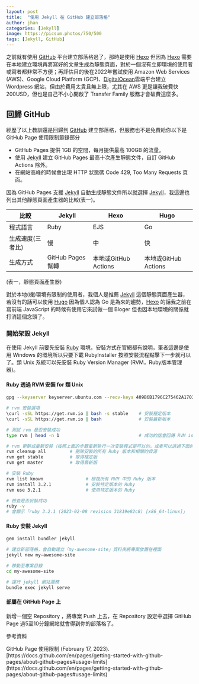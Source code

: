 ```yaml
---
layout: post
title:  "使用 Jekyll 在 GitHub 建立部落格"
author: jhan
categories: [Jekyll]
image: https://picsum.photos/750/500
tags: [Jekyll, GitHub]
---
```


之前就有使用 [GitHub][GitHub] 平台建立部落格過了，那時是使用 [Hexo][Hexo] 但因為 [Hexo][Hexo] 需要在本地建立環境再將寫好的文章生成為靜態頁面，對於一個沒有立即環境的使用者或寫者都非常不方便；再評估目的後在2022年嘗試使用 Amazon Web Services (AWS)、Google Cloud Platform (GCP)、[DigitalOcean]雲端平台建立 Wordpress 網站，但由於費用太貴且無上限，尤其在 AWS 更是讓我破費快 200USD，但也是自己不小心開啟了 Transfer Family 服務才會破費這麼多。

## 回歸 GitHub

經歷了以上教訓還是回歸到 [GitHub][GitHub] 建立部落格，但服務也不是免費給你以下是 GitHub Page 使用限制節錄部分

* GitHub Pages 提供 1GB 的空間，每月提供最高 100GB 的流量。
* 使用 [Jekyll][Jekyll] 建立 GitHub Pages 最高十次產生靜態文件，自訂 GitHub Actions 除外。
* 在網站高峰的時候會出現 HTTP 狀態碼 Code 429, Too Many Requests 頁面。

因為 GitHub Pages 支援 [Jekyll][Jekyll] 自動生成靜態文件所以就選擇 [Jekyll][Jekyll]，我這邊也列出其他靜態頁面產生器的比較(表一)。

| 比較             | Jekyll            | Hexo                 | Hugo                 |
| ---------------- | ----------------- | -------------------- | -------------------- |
| 程式語言         | Ruby              | EJS                  | Go                   |
| 生成速度(三者比) | 慢                | 中                   | 快                   |
| 生成方式         | GitHub Pages 幫轉 | 本地或GitHub Actions | 本地或GitHub Actions |

<p class="text-center">(表一，靜態頁面產生器)</p>

對於本地(機)環境有限制的使用者，我個人是推薦 [Jekyll] 這個靜態頁面產生器，若沒有的話可以使用 [Hugo] 因為個人認為 Go 是為來的趨勢，[Hexo] 的話我之前在寫前端 JavaScript 的時候有使用它來試做一個 Bloger 但也因本地環境的關係就打消這個念頭了。

### 開始架設 Jekyll

在使用 Jekyll 前要先安裝 [Ruby] 環境，安裝方式在官網都有說明，筆者這邊是使用 Windows 的環境所以只要下載 RubyInstaller 按照安裝流程點擊下一步就可以了。類 Unix 系統可以先安裝 Ruby Version Manager (RVM，Ruby版本管理器)。

#### Ruby 透過 RVM 安裝 for 類 Unix

```bash
gpg --keyserver keyserver.ubuntu.com --recv-keys 409B6B1796C275462A1703113804BB82D39DC0E3 7D2BAF1CF37B13E2069D6956105BD0E739499BDB

# rvm 安裝選項
\curl -sSL https://get.rvm.io | bash -s stable    # 安裝穩定版本
\curl -sSL https://get.rvm.io | bash              # 安裝最新版本

# 測試 rvm 是否安裝成功
type rvm | head -n 1                              # 成功的話會回傳 RVM is a shell function

# rvm 更新或重新安裝（按照上面的步驟重新執行一次安裝程式是可以的，或者可以透過下面的方式更新）
rvm cleanup all         # 刪除安裝的所有 Ruby 版本和相關的資源
rvm get stable          # 取得穩定版
rvm get master          # 取得最新版

# 安裝 Ruby
rvm list known                # 檢視所有 RVM 中的 Ruby 版本
rvm install 3.2.1             # 安裝特定版本的 Ruby
rvm use 3.2.1                 # 使用特定版本的 Ruby

# 檢查是否安裝成功
ruby -v
# 會顯示「ruby 3.2.1 (2023-02-08 revision 31819e82c8) [x86_64-linux]」
```

#### Ruby 安裝 Jekyll

```bash
gem install bundler jekyll

# 建立新部落格，會自動建立「my-awesome-site」資料夾將專案放置在裡面
jekyll new my-awesome-site

# 移動至專案目錄
cd my-awesome-site

# 運行 jekyll 網站服務
bundle exec jekyll serve
```

#### 部屬在 GitHub Page 上

新增一個空 Repository ，將專案 Push 上去，在 Repository 設定中選擇 GitHub Page 過5至10分鐘網站就會得到你的部落格了。

<p class="mb-0">參考資料</p>
GitHub Page 使用限制 (February 17, 2023). [https://docs.github.com/en/pages/getting-started-with-github-pages/about-github-pages#usage-limits](https://docs.github.com/en/pages/getting-started-with-github-pages/about-github-pages#usage-limits)


[DigitalOcean]:https://m.do.co/c/5d50dc9fa138
[GitHub]:https://github.com/
[Hexo]:https://github.com/hexojs/hexo
[Hugo]:https://github.com/gohugoio/hugo
[Jekyll]:https://github.com/jekyll/jekyll
[Ruby]:https://www.ruby-lang.org/zh_tw/downloads/